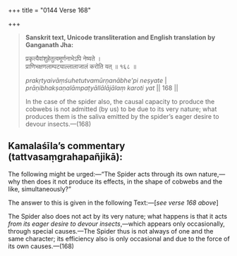+++
title = "0144 Verse 168"

+++
> **Sanskrit text, Unicode transliteration and English translation by Ganganath Jha:** 
>
> प्रकृत्यैवांशुहेतुत्वमूर्णनाभेऽपि नेष्यते ।  
> प्राणिभक्षणलाम्पट्याल्लालाजालं करोति यत् ॥ १६८ ॥ 
>
> *prakṛtyaivāṃśuhetutvamūrṇanābhe'pi neṣyate* \|  
> *prāṇibhakṣaṇalāmpaṭyāllālājālaṃ karoti yat* \|\| 168 \|\| 
>
> In the case of the spider also, the causal capacity to produce the cobwebs is not admitted (by us) to be due to its very nature; what produces them is the saliva emitted by the spider’s eager desire to devour insects.—(168)



## Kamalaśīla’s commentary (tattvasaṃgrahapañjikā):

The following might be urged:—“The Spider acts through its own nature,—why then does it not produce its effects, in the shape of cobwebs and the like, simultaneously?”

The answer to this is given in the following Text:—[*see verse 168 above*]

The Spider also does not act by its very nature; what happens is that it acts *from its eager desire to devour insects*,—which appears only occasionally, through special causes.—The Spider thus is not always of one and the same character; its efficiency also is only occasional and due to the force of its own causes.—(168)


